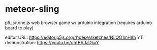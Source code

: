 # meteor-sling
 p5.js/tone.js web browser game w/ arduino integration (requires arduino board to play)

editor URL: https://editor.p5js.org/rboese/sketches/NLQO1mH8h
YT demonstration: https://youtu.be/dhfBAJaDkuY
